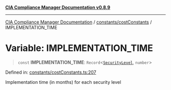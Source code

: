 [**CIA Compliance Manager Documentation v0.8.9**](../../../README.md)

***

[CIA Compliance Manager Documentation](../../../modules.md) / [constants/costConstants](../README.md) / IMPLEMENTATION\_TIME

# Variable: IMPLEMENTATION\_TIME

> `const` **IMPLEMENTATION\_TIME**: `Record`\<[`SecurityLevel`](../../../types/cia/type-aliases/SecurityLevel.md), `number`\>

Defined in: [constants/costConstants.ts:207](https://github.com/Hack23/cia-compliance-manager/blob/e1ae27dd41c4ccea8a13cdec993022242a97dce3/src/constants/costConstants.ts#L207)

Implementation time (in months) for each security level

